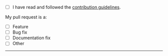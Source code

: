 - [ ] I have read and followed the [contribution guidelines](https://github.com/Alorel/typescript-proto-decorator/blob/master/.github/CONTRIBUTING.md).

My pull request is a:

- [ ] Feature
- [ ] Bug fix
- [ ] Documentation fix
- [ ] Other

-----
